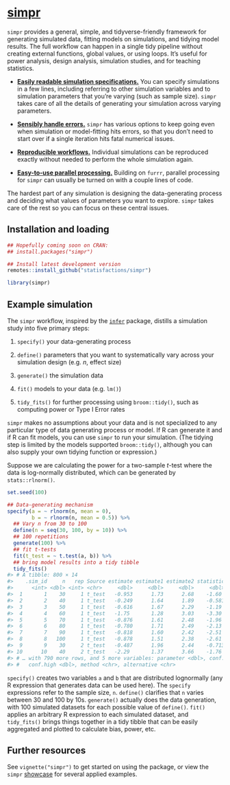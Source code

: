 
<!-- README.md is generated from README.Rmd. Please edit that file -->

# [simpr](https://statisfactions.github.io/simpr/)

`simpr` provides a general, simple, and tidyverse-friendly framework for
generating simulated data, fitting models on simulations, and tidying
model results. The full workflow can happen in a single tidy pipeline
without creating external functions, global values, or using loops. It’s
useful for power analysis, design analysis, simulation studies, and for
teaching statistics.

-   [**Easily readable simulation
    specifications.**](https://statisfactions.github.io/simpr/articles/simpr.html)
    You can specify simulations in a few lines, including referring to
    other simulation variables and to simulation parameters that you’re
    varying (such as sample size). `simpr` takes care of all the details
    of generating your simulation across varying parameters.

-   [**Sensibly handle
    errors.**](https://statisfactions.github.io/simpr/articles/simulation-errors.html)
    `simpr` has various options to keep going even when simulation or
    model-fitting hits errors, so that you don’t need to start over if a
    single iteration hits fatal numerical issues.

-   [**Reproducible
    workflows.**](https://statisfactions.github.io/simpr/articles/reproducibility.html)
    Individual simulations can be reproduced exactly without needed to
    perform the whole simulation again.

-   [**Easy-to-use parallel
    processing.**](https://statisfactions.github.io/simpr/articles/optimization.html)
    Building on `furrr`, parallel processing for `simpr` can usually be
    turned on with a couple lines of code.

The hardest part of any simulation is designing the data-generating
process and deciding what values of parameters you want to explore.
`simpr` takes care of the rest so you can focus on these central issues.

## Installation and loading

``` r
## Hopefully coming soon on CRAN:
## install.packages("simpr")

## Install latest development version
remotes::install_github("statisfactions/simpr")

library(simpr)
```

## Example simulation

The `simpr` workflow, inspired by the
[`infer`](https://infer.netlify.app) package, distills a simulation
study into five primary steps:

1.  `specify()` your data-generating process

2.  `define()` parameters that you want to systematically vary across
    your simulation design (e.g. *n*, effect size)

3.  `generate()` the simulation data

4.  `fit()` models to your data (e.g. `lm()`)

5.  `tidy_fits()` for further processing using `broom::tidy()`, such as
    computing power or Type I Error rates

`simpr` makes no assumptions about your data and is not specialized to
any particular type of data generating process or model. If R can
generate it and if R can fit models, you can use `simpr` to run your
simulation. (The tidying step is limited by the models supported
`broom::tidy()`, although you can also supply your own tidying function
or expression.)

Suppose we are calculating the power for a two-sample *t*-test where the
data is log-normally distributed, which can be generated by
`stats::rlnorm()`.

``` r
set.seed(100)

## Data-generating mechanism
specify(a = ~ rlnorm(n, mean = 0),
        b = ~ rlnorm(n, mean = 0.5)) %>% 
  ## Vary n from 30 to 100
  define(n = seq(30, 100, by = 10)) %>% 
  ## 100 repetitions
  generate(100) %>% 
  ## fit t-tests
  fit(t_test = ~ t.test(a, b)) %>%
  ## bring model results into a tidy tibble
  tidy_fits()
#> # A tibble: 800 × 14
#>    .sim_id     n   rep Source estimate estimate1 estimate2 statistic p.value
#>      <int> <dbl> <int> <chr>     <dbl>     <dbl>     <dbl>     <dbl>   <dbl>
#>  1       1    30     1 t_test   -0.953      1.73      2.68    -1.60  0.117  
#>  2       2    40     1 t_test   -0.249      1.64      1.89    -0.581 0.563  
#>  3       3    50     1 t_test   -0.616      1.67      2.29    -1.19  0.237  
#>  4       4    60     1 t_test   -1.75       1.28      3.03    -3.30  0.00146
#>  5       5    70     1 t_test   -0.876      1.61      2.48    -1.96  0.0525 
#>  6       6    80     1 t_test   -0.780      1.71      2.49    -2.13  0.0352 
#>  7       7    90     1 t_test   -0.818      1.60      2.42    -2.51  0.0129 
#>  8       8   100     1 t_test   -0.878      1.51      2.38    -2.61  0.00988
#>  9       9    30     2 t_test   -0.487      1.96      2.44    -0.713 0.479  
#> 10      10    40     2 t_test   -2.29       1.37      3.66    -1.76  0.0851 
#> # … with 790 more rows, and 5 more variables: parameter <dbl>, conf.low <dbl>,
#> #   conf.high <dbl>, method <chr>, alternative <chr>
```

`specify()` creates two variables `a` and `b` that are distributed
lognormally (any R expression that generates data can be used here). The
`specify` expressions refer to the sample size, `n`. `define()`
clarifies that `n` varies between 30 and 100 by 10s. `generate()`
actually does the data generation, with 100 simulated datasets for each
possible value of `define()`. `fit()` applies an arbitrary R expression
to each simulated dataset, and `tidy_fits()` brings things together in a
tidy tibble that can be easily aggregated and plotted to calculate bias,
power, etc.

## Further resources

See `vignette("simpr")` to get started on using the package, or view the
`simpr`
[showcase](https://statisfactions.github.io/simpr/articles/articles/Showcase.html)
for several applied examples.
